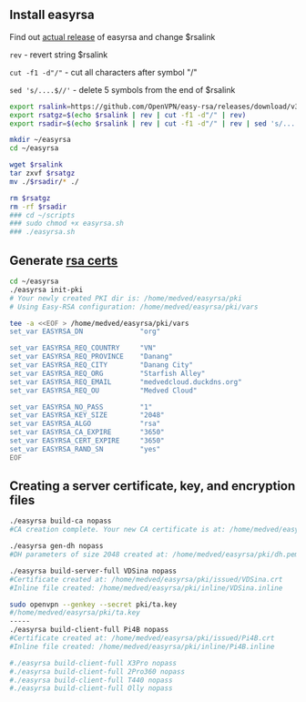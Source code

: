 ## Install easyrsa

Find out [actual release](https://github.com/OpenVPN/easy-rsa/releases) of easyrsa and change $rsalink 

`rev` - revert string $rsalink

`cut -f1 -d"/"` - cut all characters after symbol "/"

`sed 's/....$//'` - delete 5 symbols from the end of $rsalink

```sh
export rsalink=https://github.com/OpenVPN/easy-rsa/releases/download/v3.1.6/EasyRSA-3.1.6.tgz
export rsatgz=$(echo $rsalink | rev | cut -f1 -d"/" | rev)
export rsadir=$(echo $rsalink | rev | cut -f1 -d"/" | rev | sed 's/....$//')
```
```sh
mkdir ~/easyrsa 
cd ~/easyrsa

wget $rsalink 
tar zxvf $rsatgz 
mv ./$rsadir/* ./

rm $rsatgz
rm -rf $rsadir
### cd ~/scripts
### sudo chmod +x easyrsa.sh
### ./easyrsa.sh
```
## Generate [rsa certs](https://community.openvpn.net/openvpn/wiki/EasyRSA3-OpenVPN-Howto)

```sh
cd ~/easyrsa
./easyrsa init-pki
# Your newly created PKI dir is: /home/medved/easyrsa/pki
# Using Easy-RSA configuration: /home/medved/easyrsa/pki/vars
```
```sh
tee -a <<EOF > /home/medved/easyrsa/pki/vars
set_var EASYRSA_DN              "org"

set_var EASYRSA_REQ_COUNTRY     "VN"
set_var EASYRSA_REQ_PROVINCE    "Danang"
set_var EASYRSA_REQ_CITY        "Danang City"
set_var EASYRSA_REQ_ORG         "Starfish Alley"
set_var EASYRSA_REQ_EMAIL       "medvedcloud.duckdns.org"
set_var EASYRSA_REQ_OU          "Medved Cloud"

set_var EASYRSA_NO_PASS         "1"
set_var EASYRSA_KEY_SIZE        "2048"
set_var EASYRSA_ALGO            "rsa"
set_var EASYRSA_CA_EXPIRE       "3650"
set_var EASYRSA_CERT_EXPIRE     "3650"
set_var EASYRSA_RAND_SN         "yes"
EOF
```
## Creating a server certificate, key, and encryption files
```sh
./easyrsa build-ca nopass
#CA creation complete. Your new CA certificate is at: /home/medved/easyrsa/pki/ca.crt

./easyrsa gen-dh nopass
#DH parameters of size 2048 created at: /home/medved/easyrsa/pki/dh.pem

./easyrsa build-server-full VDSina nopass
#Certificate created at: /home/medved/easyrsa/pki/issued/VDSina.crt
#Inline file created: /home/medved/easyrsa/pki/inline/VDSina.inline

sudo openvpn --genkey --secret pki/ta.key
#/home/medved/easyrsa/pki/ta.key
-----
./easyrsa build-client-full Pi4B nopass
#Certificate created at: /home/medved/easyrsa/pki/issued/Pi4B.crt
#Inline file created: /home/medved/easyrsa/pki/inline/Pi4B.inline

#./easyrsa build-client-full X3Pro nopass
#./easyrsa build-client-full 2Pro360 nopass
#./easyrsa build-client-full T440 nopass
#./easyrsa build-client-full Olly nopass
```
